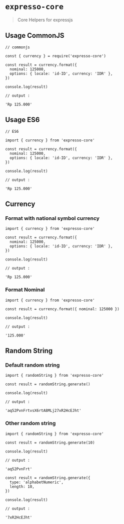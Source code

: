 # `expresso-core`

> Core Helpers for expressjs

## Usage CommonJS

```
// commonjs

const { currency } = require('expresso-core')

const result = currency.format({
  nominal: 125000,
  options: { locale: 'id-ID', currency: 'IDR' },
})

console.log(result)

// output :

'Rp 125.000'

```

## Usage ES6


```
// ES6

import { currency } from 'expresso-core'

const result = currency.format({
  nominal: 125000,
  options: { locale: 'id-ID', currency: 'IDR' },
})

console.log(result)

// output :

'Rp 125.000'

```

## Currency

### Format with national symbol currency

```
import { currency } from 'expresso-core'

const result = currency.format({
  nominal: 125000,
  options: { locale: 'id-ID', currency: 'IDR' },
})

console.log(result)

// output :

'Rp 125.000'
```

### Format Nominal

```
import { currency } from 'expresso-core'

const result = currency.format({ nominal: 125000 })

console.log(result)

// output :

'125.000'
```

## Random String

### Default random string

```
import { randomString } from 'expresso-core'

const result = randomString.generate()

console.log(result)

// output :

'aq52PvnFrtvsX6rtA8MLj27xR2HcEJht'
```

### Other random string


```
import { randomString } from 'expresso-core'

const result = randomString.generate(10)

console.log(result)

// output :

'aq52PvnFrt'

const result = randomString.generate({
  type: 'alphabetNumeric',
  length: 10,
})

console.log(result)

// output :

'7xR2HcEJht'
```